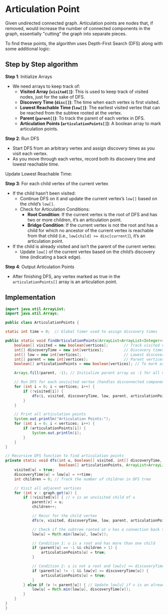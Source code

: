 # Articulation Point

Given undirected connected graph. Articulation points are nodes that, if removed, would increase the number of connected components in the graph, essentially "cutting" the graph into separate pieces.

To find these points, the algorithm uses Depth-First Search (DFS) along with some additional logic:

## Step by Step algorithm

**Step 1**: Initialize Arrays

- We need arrays to keep track of:
  - **Visited Array (`visited[]`)**: This is used to keep track of visited nodes, just for the sake of DFS.
  - **Discovery Time (`disc[]`)**: The time when each vertex is first visited.
  - **Lowest Reachable Time (`low[]`)**: The earliest visited vertex that can be reached from the subtree rooted at the vertex.
  - **Parent (`parent[]`)**: To track the parent of each vertex in DFS.
  - **Articulation Points (`articulationPoints[]`)**: A boolean array to mark articulation points.

**Step 2**: Run DFS

- Start DFS from an arbitrary vertex and assign discovery times as you visit each vertex.
- As you move through each vertex, record both its discovery time and lowest reachable time.

Update Lowest Reachable Time:

**Step 3**: For each child vertex of the current vertex

- If the child hasn’t been visited:
  - Continue DFS on it and update the current vertex’s `low[]` based on the child’s `low[]`.
  - Check for Articulation Conditions:
    - **Root Condition**: If the current vertex is the root of DFS and has two or more children, it’s an articulation point.
    - **Bridge Condition**: If the current vertex is not the root and has a child for which no ancestor of the current vertex is reachable from that child (i.e., `low[child] >= disc[current]`), it’s an articulation point.
- If the child is already visited and isn’t the parent of the current vertex:
  - Update `low[]` of the current vertex based on the child’s discovery time (indicating a back edge).

**Step 4**: Output Articulation Points

- After finishing DFS, any vertex marked as true in the `articulationPoints[]` array is an articulation point.

## Implementation

```java
import java.util.ArrayList;
import java.util.Arrays;

public class ArticulationPoints {

static int time = 0;  // Global timer used to assign discovery times

public static void findArticulationPoints(ArrayList<ArrayList<Integer>> graph, int vertices) {
    boolean[] visited = new boolean[vertices];       // Track visited vertices
    int[] discoveryTime = new int[vertices];         // Discovery times of visited vertices
    int[] low = new int[vertices];                   // Lowest discovery time reachable
    int[] parent = new int[vertices];                // Parent vertices in DFS tree
    boolean[] articulationPoints = new boolean[vertices]; // To mark articulation points

    Arrays.fill(parent, -1); // Initialize parent array as -1 for all vertices

    // Run DFS for each unvisited vertex (handles disconnected components)
    for (int i = 0; i < vertices; i++) {
        if (!visited[i]) {
            dfs(i, visited, discoveryTime, low, parent, articulationPoints, graph);
        }
    }

    // Print all articulation points
    System.out.println("Articulation Points:");
    for (int i = 0; i < vertices; i++) {
        if (articulationPoints[i]) {
            System.out.println(i);
        }
    }
}

// Recursive DFS function to find articulation points
private static void dfs(int u, boolean[] visited, int[] discoveryTime, int[] low, int[] parent,
                        boolean[] articulationPoints, ArrayList<ArrayList<Integer>> graph) {
    visited[u] = true;
    discoveryTime[u] = low[u] = ++time;
    int children = 0; // Track the number of children in DFS tree

    // Visit all adjacent vertices
    for (int v : graph.get(u)) {
        if (!visited[v]) { // v is an unvisited child of u
            parent[v] = u;
            children++;

            // Recur for the child vertex
            dfs(v, visited, discoveryTime, low, parent, articulationPoints, graph);

            // Check if the subtree rooted at v has a connection back to an ancestor of u
            low[u] = Math.min(low[u], low[v]);

            // Condition 1: u is a root and has more than one child
            if (parent[u] == -1 && children > 1) {
                articulationPoints[u] = true;
            }

            // Condition 2: u is not a root and low[v] >= discoveryTime[u]
            if (parent[u] != -1 && low[v] >= discoveryTime[u]) {
                articulationPoints[u] = true;
            }
        } else if (v != parent[u]) { // Update low[u] if v is an already visited ancestor (back edge)
            low[u] = Math.min(low[u], discoveryTime[v]);
        }
    }
}
}
```

